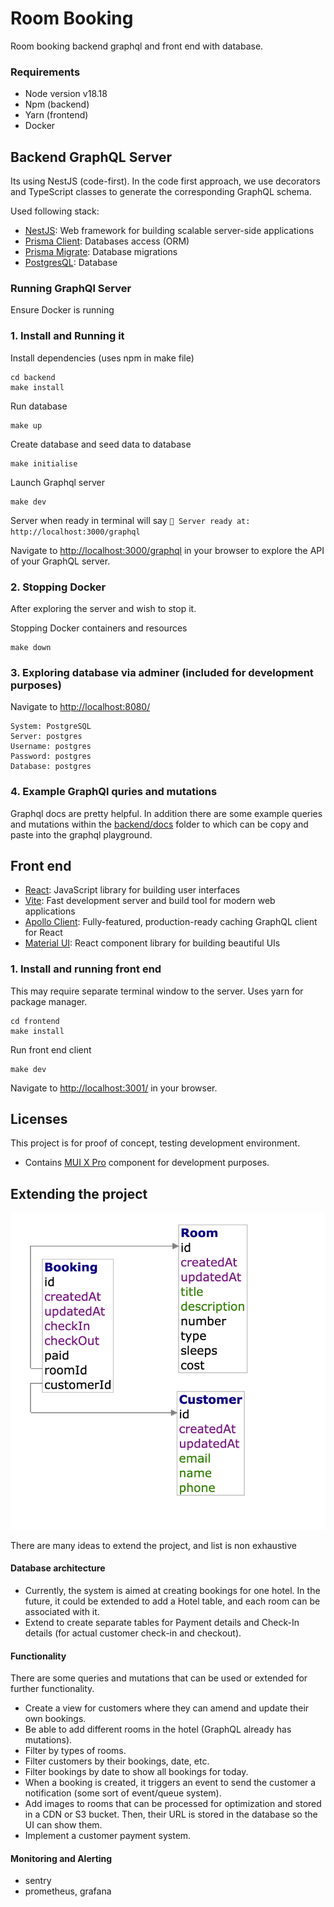 # Room Booking

Room booking backend graphql and front end with database.

### Requirements

- Node version v18.18
- Npm (backend)
- Yarn (frontend)
- Docker

## Backend GraphQL Server

Its using NestJS (code-first). In the code first approach, we use decorators and TypeScript classes to generate the corresponding GraphQL schema.

Used following stack:

- [NestJS](https://docs.nestjs.com/graphql/quick-start): Web framework for building scalable server-side applications
- [Prisma Client](https://www.prisma.io/docs/concepts/components/prisma-client): Databases access (ORM)
- [Prisma Migrate](https://www.prisma.io/docs/concepts/components/prisma-migrate): Database migrations
- [PostgresQL](https://www.postgresql.org/): Database

### Running GraphQl Server

Ensure Docker is running

### 1. Install and Running it

Install dependencies (uses npm in make file)

```
cd backend
make install
```

Run database

```
make up
```

Create database and seed data to database

```
make initialise
```

Launch Graphql server

```
make dev
```

Server when ready in terminal will say `🚀 Server ready at: http://localhost:3000/graphql`

Navigate to [http://localhost:3000/graphql](http://localhost:3000/graphql) in your browser to explore the API of your GraphQL server.

### 2. Stopping Docker

After exploring the server and wish to stop it.

Stopping Docker containers and resources

```
make down
```

### 3. Exploring database via adminer (included for development purposes)

Navigate to [http://localhost:8080/](http://localhost:8080/)

```
System: PostgreSQL
Server: postgres
Username: postgres
Password: postgres
Database: postgres
```

### 4. Example GraphQl quries and mutations

Graphql docs are pretty helpful. In addition there are some example queries and mutations within the [backend/docs](backend/docs) folder to which can be copy and paste into the graphql playground.

## Front end

- [React](https://reactjs.org/): JavaScript library for building user interfaces
- [Vite](https://vitejs.dev/): Fast development server and build tool for modern web applications
- [Apollo Client](https://www.apollographql.com/docs/react/): Fully-featured, production-ready caching GraphQL client for React
- [Material UI](https://material-ui.com/): React component library for building beautiful UIs

### 1. Install and running front end

This may require separate terminal window to the server.
Uses yarn for package manager.

```
cd frontend
make install
```

Run front end client

```
make dev
```

Navigate to [http://localhost:3001/](http://localhost:3001/) in your browser.

## Licenses

This project is for proof of concept, testing development environment.

- Contains [MUI X Pro](https://mui.com/store/items/mui-x-pro/) component for development purposes.

## Extending the project

![Local Image](image/db.png)

There are many ideas to extend the project, and list is non exhaustive

#### Database architecture

- Currently, the system is aimed at creating bookings for one hotel. In the future, it could be extended to add a Hotel table, and each room can be associated with it.
- Extend to create separate tables for Payment details and Check-In details (for actual customer check-in and checkout).

#### Functionality

There are some queries and mutations that can be used or extended for further functionality.

- Create a view for customers where they can amend and update their own bookings.
- Be able to add different rooms in the hotel (GraphQL already has mutations).
- Filter by types of rooms.
- Filter customers by their bookings, date, etc.
- Filter bookings by date to show all bookings for today.
- When a booking is created, it triggers an event to send the customer a notification (some sort of event/queue system).
- Add images to rooms that can be processed for optimization and stored in a CDN or S3 bucket. Then, their URL is stored in the database so the UI can show them.
- Implement a customer payment system.

#### Monitoring and Alerting

- sentry
- prometheus, grafana
